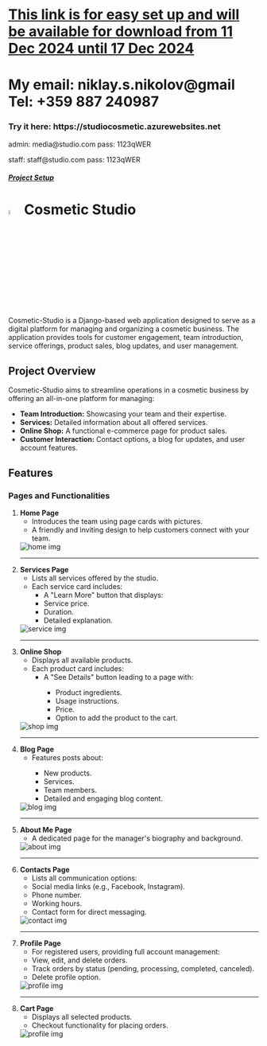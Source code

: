 <h1><a href="https://drive.google.com/file/d/16pw4jxpen3wh9tEsuMAfUxwoI4M2Na60/view?usp=sharing">This link is for easy set up and will be available for download from 11 Dec 2024 until 17 Dec 2024</a></h1>
<h1>My email: niklay.s.nikolov@gmail Tel: +359 887 240987</h1>
<h3> Try it here: https://studiocosmetic.azurewebsites.net </h3>
<div>
    <p>admin: media@studio.com pass: 1123qWER</p>
    <p>staff: staff@studio.com pass: 1123qWER</p>
</div>
<h4><link rel="stylesheet" href="docs/project_setup.md">
<a href="docs/project_setup.md"><i class="">Project Setup</i></a>
</h4>
<h1>
    <img src="images_for_readme/intro.png" width="5%" alt="Logo"/> Cosmetic Studio
</h1>

<p>
    Cosmetic-Studio is a Django-based web application designed to serve as a digital platform for managing and organizing a cosmetic business. The application provides tools for customer engagement, team introduction, service offerings, product sales, blog updates, and user management.
</p>

<h2>Project Overview</h2>

<p>
    Cosmetic-Studio aims to streamline operations in a cosmetic business by offering an all-in-one platform for managing:
</p>
<ul>
    <li><strong>Team Introduction:</strong> Showcasing your team and their expertise.</li>
    <li><strong>Services:</strong> Detailed information about all offered services.</li>
    <li><strong>Online Shop:</strong> A functional e-commerce page for product sales.</li>
    <li><strong>Customer Interaction:</strong> Contact options, a blog for updates, and user account features.</li>
</ul>

<h2>Features</h2>

<h3>Pages and Functionalities</h3>

<ol>
    <li>
        <strong>Home Page</strong>
        <ul>
            <li>Introduces the team using page cards with pictures.</li>
            <li>A friendly and inviting design to help customers connect with your team.</li>
        </ul>
        <div>
            <img src="images_for_readme/home.png" alt="home img"/>
        </div>
    </li>
<hr>
    <li>
        <strong>Services Page</strong>
        <ul>
            <li>Lists all services offered by the studio.</li>
            <li>Each service card includes:
                <ul>
                    <li>A "Learn More" button that displays:</li>
                    <li>Service price.</li>
                    <li>Duration.</li>
                    <li>Detailed explanation.</li>
                </ul>
            </li>
        </ul>
        <div>
            <img src="images_for_readme/services.png" alt="service img"/>
        </div>
    </li>
<hr>
    <li>
        <strong>Online Shop</strong>
        <ul>
            <li>Displays all available products.</li>
            <li>Each product card includes:
                <ul>
                    <li>A "See Details" button leading to a page with:</li>                    
                    <ul>
                        <li>Product ingredients.</li>
                        <li>Usage instructions.</li>
                        <li>Price.</li>
                        <li>Option to add the product to the cart.</li>
                    </ul>
                </ul>
            </li>
        </ul>
        <div>
            <img src="images_for_readme/shop.png" alt="shop img"/>
        </div>
    </li>
<hr>
    <li>
        <strong>Blog Page</strong>
        <ul>            
            <li>Features posts about:</li>
            <ul>
                <li>New products.</li>
                <li>Services.</li>
                <li>Team members.</li>
                <li>Detailed and engaging blog content.</li>
            </ul>
        </ul>
        <div>
            <img src="images_for_readme/blog.png" alt="blog img"/>
        </div>
    </li>
<hr>
    <li>
        <strong>About Me Page</strong>
        <ul>
            <li>A dedicated page for the manager's biography and background.</li>
        </ul>
        <div>
            <img src="images_for_readme/about.png" alt="about img"/>
        </div>
    </li>
<hr>
    <li>
        <strong>Contacts Page</strong>
        <ul>
            <li>Lists all communication options:</li>
            <li>Social media links (e.g., Facebook, Instagram).</li>
            <li>Phone number.</li>
            <li>Working hours.</li>
            <li>Contact form for direct messaging.</li>
        </ul>
        <div>
            <img src="images_for_readme/contact.png" alt="contact img"/>
        </div>
    </li>
<hr>
    <li>
        <strong>Profile Page</strong>
        <ul>
            <li>For registered users, providing full account management:</li>
            <li>View, edit, and delete orders.</li>
            <li>Track orders by status (pending, processing, completed, canceled).</li>
            <li>Delete profile option.</li>
        </ul>
        <div>
            <img src="images_for_readme/profile.png" alt="profile img"/>
        </div>
    </li>
<hr>
    <li>
        <strong>Cart Page</strong>
        <ul>
            <li>Displays all selected products.</li>
            <li>Checkout functionality for placing orders.</li>
        </ul>
        <div>
            <img src="images_for_readme/profile.png" alt="profile img"/>
        </div>
    </li>
</ol>